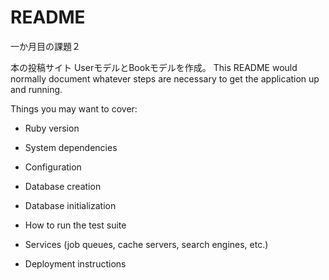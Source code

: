 # README
一か月目の課題２

本の投稿サイト
UserモデルとBookモデルを作成。
This README would normally document whatever steps are necessary to get the
application up and running.

Things you may want to cover:

* Ruby version

* System dependencies

* Configuration

* Database creation

* Database initialization

* How to run the test suite

* Services (job queues, cache servers, search engines, etc.)

* Deployment instructions
